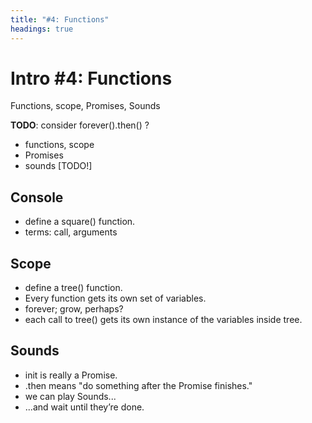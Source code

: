 ```yaml
---
title: "#4: Functions"
headings: true
---
```


# Intro #4: Functions

Functions, scope, Promises, Sounds

**TODO**: consider forever().then() ?

- functions, scope
- Promises
- sounds [TODO!]

## Console

* define a square() function.
* terms: call, arguments

## Scope

* define a tree() function.
* Every function gets its own set of variables.
* forever; grow, perhaps?
* each call to tree() gets its own instance of the variables inside tree.

## Sounds

* init is really a Promise.
* .then means "do something after the Promise finishes."
* we can play Sounds...
* ...and wait until they’re done.

